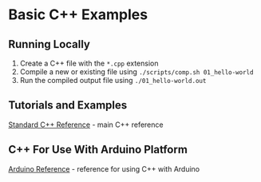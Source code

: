 # Basic C++ Examples

## Running Locally

1. Create a C++ file with the `*.cpp` extension
2. Compile a new or existing file using `./scripts/comp.sh 01_hello-world`
3. Run the compiled output file using `./01_hello-world.out`


## Tutorials and Examples

[Standard C++ Reference](https://www.example.com) - main C++ reference

## C++ For Use With Arduino Platform

[Arduino Reference](https://www.arduino.cc/reference/en/) - reference for using C++ with Arduino
